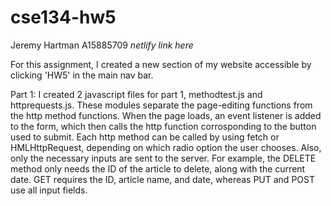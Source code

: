 # cse134-hw5

Jeremy Hartman
A15885709
*netlify link here*

For this assignment, I created a new section of my website accessible by clicking 'HW5' in the main nav bar.

Part 1:
I created 2 javascript files for part 1, methodtest.js and httprequests.js. These modules separate the page-editing functions from the http method functions. When the page loads, an event listener is added to the form, which then calls the http function corrosponding to the button used to submit. Each http method can be called by using fetch or HMLHttpRequest, depending on which radio option the user chooses. Also, only the necessary inputs are sent to the server. For example, the DELETE method only needs the ID of the article to delete, along with the current date. GET requires the ID, article name, and date, whereas PUT and POST use all input fields.